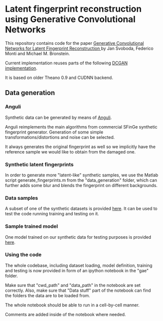 # Latent fingerprint reconstruction using Generative Convolutional Networks

This repository contains code for the paper [Generative Convolutional Networks for Latent Fingerprint Reconstruction
](https://arxiv.org/abs/1705.01707) by Jan Svoboda, Federico Monti and Michael M. Bronstein.

Current implementation reuses parts of the following [DCGAN implementation](https://github.com/Newmu/dcgan_code).

It is based on older Theano 0.9 and CUDNN backend.

## Data generation ##
### Anguli ###
Synthetic data can be generated by means of [Anguli](http://dsl.cds.iisc.ac.in/projects/Anguli/).

Anguli reimplements the main algorithms from commercial SFinGe synthetic fingerprint generator. Generation of
some simple transformations/distortions and noise can be selected.

It always generates the original fingerprint as well so we implicitly have the reference sample we would like to
obtain from the damaged one.

### Synthetic latent fingerprints ###
In order to generate more "latent-like" synthetic samples, we use the Matlab script generate_fingerprints.m from the "data_generation" folder, which can further 
adds some blur and blends the fingerprint on different backgrounds.

### Data samples ###
A subset of one of the synthetic datasets is provided [here](https://www.dropbox.com/s/nbviqxosd7vwijs/data_samples.zip?dl=0). 
It can be used to test the code running training and testing on it.

### Sample trained model ###
One model trained on our synthetic data for testing purposes is provided [here](https://www.dropbox.com/s/xg2gkjcmng0p4z4/model_params_350.pkl?dl=0).

### Using the code ###
The whole codebase, including dataset loading, model definition, training and testing is now provided in form of an ipython notebook in the "gae" folder.

Make sure that "cwd_path" and "data_path" in the notebook are set correctly. Also, make sure that "Data stuff" part of the notebook can find the folders the data are
to be loaded from.

The whole notebook should be able to run in a cell-by-cell manner.

Comments are added inside of the notebook where needed.
